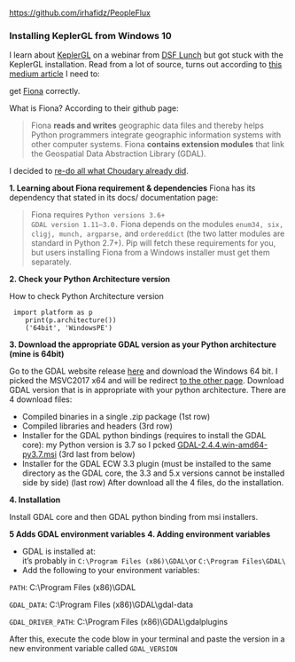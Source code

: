 https://github.com/irhafidz/PeopleFlux


### Installing KeplerGL from Windows 10

I learn about [KeplerGL](https://kepler.gl/) on a webinar from [DSF Lunch](https://www.datasciencefestival.com/event/dsf-lunch-learn-visualising-location-data-with-keplergl/) but got stuck with the KeplerGL installation. Read from a lot of source, turns out according to [this medium article](https://medium.com/@rschoudhary1999/installing-fiona-on-windows-10-for-keplergl-6af2628b6fc5) I need to:

get [Fiona](https://pypi.org/project/Fiona/) correctly.

What is Fiona? According to their github page:

> Fiona **reads and writes** geographic data files and thereby helps Python programmers integrate geographic information systems with other computer systems. Fiona **contains extension modules** that link the Geospatial Data Abstraction Library (GDAL).

I decided to [re-do all what Choudary already did](https://medium.com/@rschoudhary1999/installing-fiona-on-windows-10-for-keplergl-6af2628b6fc5).

 **1. Learning about Fiona requirement & dependencies**
Fiona has its dependency that stated in its docs/ documentation page:

> Fiona requires `Python versions 3.6+`  
> `GDAL version 1.11–3.0.` 
> Fiona depends on the modules `enum34, six, cligj, munch, argparse,` and `ordereddict` (the two latter modules are standard in Python
> 2.7+). Pip will fetch these requirements for you, but users installing Fiona from a Windows installer must get them separately.

**2. Check your Python Architecture version**

How to check Python Architecture version
   

     import platform as p
        print(p.architecture())
        ('64bit', 'WindowsPE')


**3. Download the appropriate GDAL version as your Python architecture (mine is 64bit)**

Go to the GDAL website release [here](http://www.gisinternals.com/release.php) and download the Windows 64 bit. I picked the MSVC2017 x64 and will be redirect [to the other page](http://www.gisinternals.com/query.html?content=filelist&file=release-1911-x64-gdal-2-4-4-mapserver-7-4-3.zip). Download GDAL version that is in appropriate with your python architecture. There are 4 download files:

 - Compiled binaries in a single .zip package (1st row)
 - Compiled libraries and headers (3rd row)
 - Installer for the GDAL python bindings (requires to install the GDAL core): my Python version is 3.7 so I pcked [GDAL-2.4.4.win-amd64-py3.7.msi](http://download.gisinternals.com/sdk/downloads/release-1911-x64-gdal-2-4-4-mapserver-7-4-3/GDAL-2.4.4.win-amd64-py3.7.msi) (3rd last from below)
 - Installer for the GDAL ECW 3.3 plugin (must be installed to the same directory as the GDAL core, the 3.3 and 5.x versions cannot be installed side by side) (last row)
After download all the 4 files, do the installation.

**4. Installation**

Install GDAL core and then GDAL python binding from msi installers.

**5 Adds GDAL environment variables**
**4. Adding environment variables**

-   GDAL is installed at:  
    it’s probably in `C:\Program Files (x86)\GDAL\`or `C:\Program Files\GDAL\`
-   Add the following to your environment variables:

`PATH`: C:\Program Files (x86)\GDAL

`GDAL_DATA`: C:\Program Files (x86)\GDAL\gdal-data

`GDAL_DRIVER_PATH`: C:\Program Files (x86)\GDAL\gdalplugins

After this, execute the code blow in your terminal and paste the version in a new environment variable called `GDAL_VERSION`
<!--stackedit_data:
eyJoaXN0b3J5IjpbODIwNjc5NTcyLC0xODQzODg3OTU1LC0xNz
QyNjIyMzg1LDY4NjUzODU2NywxMjQ2MTg0NTc5LDMyNTU5NzE4
Miw1NzQyNTQwOTcsLTIyNTc5NzIyOCwtMTU0NjIxMzU0MSwtNz
U3ODcwMSw5OTgxMzI2MTUsMTA0OTQ1NjYwOCwxMDE3NTA2MTAs
LTE2MDM1NDk4NjYsMTAyMzczOTIzNiwtMTkwNDg0NDUzNF19
-->